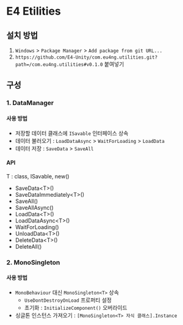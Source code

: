 # E4 Etilities

## 설치 방법

1. `Windows` > `Package Manager` > `Add package from git URL...`
2. `https://github.com/E4-Unity/com.eu4ng.utilities.git?path=/com.eu4ng.utilities#v0.1.0` 붙여넣기

## 구성

### 1. DataManager

#### 사용 방법

- 저장할 데이터 클래스에 `ISavable` 인터페이스 상속
- 데이터 불러오기 : `LoadDataAsync` > `WaitForLoading` > `LoadData`
- 데이터 저장 : `SaveData` > `SaveAll`

#### API

T : class, ISavable, new()

- SaveData\<T\>()
- SaveDataImmediately\<T\>()
- SaveAll()
- SaveAllAsync()
- LoadData\<T\>()
- LoadDataAsync\<T\>()
- WaitForLoading()
- UnloadData\<T\>()
- DeleteData\<T\>()
- DeleteAll()

### 2. MonoSingleton

#### 사용 방법

- `MonoBehaviour` 대신 `MonoSingleton<T>` 상속
  - `UseDontDestroyOnLoad` 프로퍼티 설정
  - 초기화 : `InitializeComponent()` 오버라이드
- 싱글톤 인스턴스 가져오기 : `[MonoSingleton<T> 자식 클래스].Instance`
